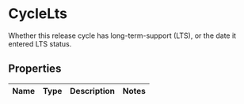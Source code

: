 

# CycleLts

Whether this release cycle has long-term-support (LTS), or the date it entered LTS status.

## Properties

| Name | Type | Description | Notes |
|------------ | ------------- | ------------- | -------------|



